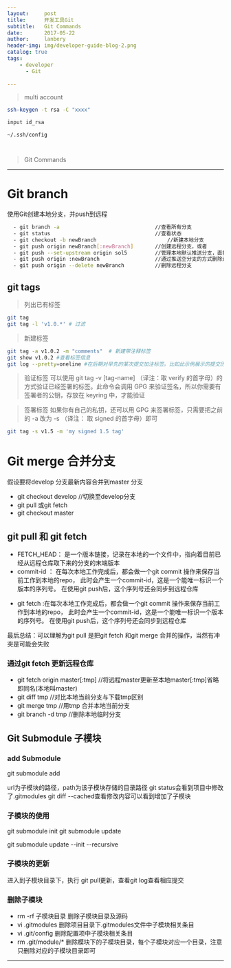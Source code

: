 ```yaml
---
layout:     post
title:      开发工具Git
subtitle:   Git Commands
date:       2017-05-22
author:     lanbery
header-img: img/developer-guide-blog-2.png
catalog: true
tags:
    - developer
	  - Git
    
---
```



> multi account

``` bash
ssh-keygen -t rsa -C "xxxx"

input id_rsa

```

``` scripts
~/.ssh/config



```


> Git Commands

-----
# Git branch
使用Git创建本地分支，并push到远程

``` bash
  - git branch -a 								//查看所有分支
  - git status									//查看状态
  - git checkout -b newBranch						//新建本地分支
  - git push origin newBranch[:newBranch] 		//创建远程分支，或者
  - git push --set-upstream origin sol5 		//管理本地默认推送分支，直接git push
  - git push origin :newBranch 					//通过推送空分支的方式删除远程分支
  - git push origin --delete newBranch			//删除远程分支
```

## git tags

> 列出已有标签
```bash
git tag
git tag -l 'v1.0.*' # 过滤
```

> 新建标签
```bash
git tag -a v1.0.2 -m "comments"  # 新建带注释标签
git show v1.0.2 #查看标签信息
git log --pretty=oneline #在后期对早先的某次提交加注标签。比如此示例展示的提交历史中
```

> 验证标签
可以使用 git tag -v [tag-name] （译注：取 verify 的首字母）的方式验证已经签署的标签。此命令会调用 GPG 来验证签名，所以你需要有签署者的公钥，存放在 keyring 中，才能验证


>签署标签
如果你有自己的私钥，还可以用 GPG 来签署标签，只需要把之前的 -a 改为 -s （译注： 取 signed 的首字母）即可
```bash
git tag -s v1.5 -m 'my signed 1.5 tag'
```

# Git merge 合并分支  
假设要将develop 分支最新内容合并到master 分支
  - git checkout develop						//切换至develop分支
  - git pull 或git fetch
  - git checkout master



## git pull 和 git fetch
  
  * FETCH_HEAD： 是一个版本链接，记录在本地的一个文件中，指向着目前已经从远程仓库取下来的分支的末端版本
  * commit-id ：  在每次本地工作完成后，都会做一个git commit 操作来保存当前工作到本地的repo， 此时会产生一个commit-id，这是一个能唯一标识一个版本的序列号。 在使用git push后，这个序列号还会同步到远程仓库

  - git fetch :在每次本地工作完成后，都会做一个git commit 操作来保存当前工作到本地的repo， 此时会产生一个commit-id，这是一个能唯一标识一个版本的序列号。 在使用git push后，这个序列号还会同步到远程仓库


最后总结：可以理解为git pull 是把git fetch 和git merge 合并的操作，当然有冲突是可能会失败  

### 通过git fetch 更新远程仓库
  
  - git fetch origin master[:tmp] 			//将远程master更新至本地master[:tmp]省略即同名(本地叫master)
  - git diff tmp							//对比本地当前分支与下载tmp区别
  - git merge tmp							//用tmp 合并本地当前分支
  - git branch -d tmp 						//删除本地临时分支

## Git Submodule 子模块
### add Submodule
git submodule add <url> <path>

  url为子模块的路径，path为该子模块存储的目录路径
  git status会看到项目中修改了.gitmodules
  git diff --cached查看修改内容可以看到增加了子模块

### 子模块的使用

  git submodule init
  git submodule update

  git submodule update --init --recursive

### 子模块的更新
  进入到子模块目录下，执行 git pull更新，查看git log查看相应提交

### 删除子模块

  - rm -rf 子模块目录 删除子模块目录及源码
  - vi .gitmodules 删除项目目录下.gitmodules文件中子模块相关条目
  - vi .git/config 删除配置项中子模块相关条目
  - rm .git/module/* 删除模块下的子模块目录，每个子模块对应一个目录，注意只删除对应的子模块目录即可

-----






 




